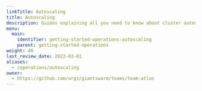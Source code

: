 ```yaml
---
linkTitle: Autoscaling
title: Autoscaling
description: Guides explaining all you need to know about cluster autoscaling (horizontal and vertical).
menu:
  main:
    identifier: getting-started-operations-autoscaling
    parent: getting-started-operations
weight: 40
last_review_date: 2023-03-01
aliases:
  - /operations/autoscaling
owner:
  - https://github.com/orgs/giantswarm/teams/team-atlas
---
```

